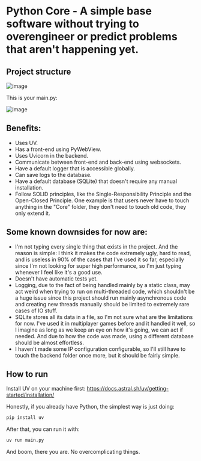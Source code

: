 # Python Core - A simple base software without trying to overengineer or predict problems that aren't happening yet.

## Project structure
![image](https://github.com/user-attachments/assets/3bff301b-f65f-4a2b-89f5-8cebccec351e)

This is your main.py:

![image](https://github.com/user-attachments/assets/4cf6d473-60af-4d67-9ac9-e3c5a106c095)


## Benefits:
- Uses UV.
- Has a front-end using PyWebView.
- Uses Uvicorn in the backend.
- Communicate between front-end and back-end using websockets.
- Have a default logger that is accessible globally.
- Can save logs to the database.
- Have a default database (SQLite) that doesn't require any manual installation.
- Follow SOLID principles, like the Single-Responsibility Principle and the Open-Closed Principle. One example is that users never have to touch anything in the "Core" folder, they don't need to touch old code, they only extend it.

## Some known downsides for now are:
- I'm not typing every single thing that exists in the project. And the reason is simple: I think it makes the code extremely ugly, hard to read, and is useless in 90% of the cases that I've used it so far, especially since I'm not looking for super high performance, so I'm just typing whenever I feel like it's a good use.
- Doesn't have automatic tests yet.
- Logging, due to the fact of being handled mainly by a static class, may act weird when trying to run on multi-threaded code, which shouldn't be a huge issue since this project should run mainly asynchronous code and creating new threads manually should be limited to extremely rare cases of IO stuff.
- SQLite stores all its data in a file, so I'm not sure what are the limitations for now. I've used it in multiplayer games before and it handled it well, so I imagine as long as we keep an eye on how it's going, we can act if needed. And due to how the code was made, using a different database should be almost effortless.
- I haven't made some IP configuration configurable, so I'll still have to touch the backend folder once more, but it should be fairly simple.

## How to run

Install UV on your machine first: https://docs.astral.sh/uv/getting-started/installation/

Honestly, if you already have Python, the simplest way is just doing:
```bash
pip install uv
```

After that, you can run it with:
```bash
uv run main.py
```

And boom, there you are. No overcomplicating things.

